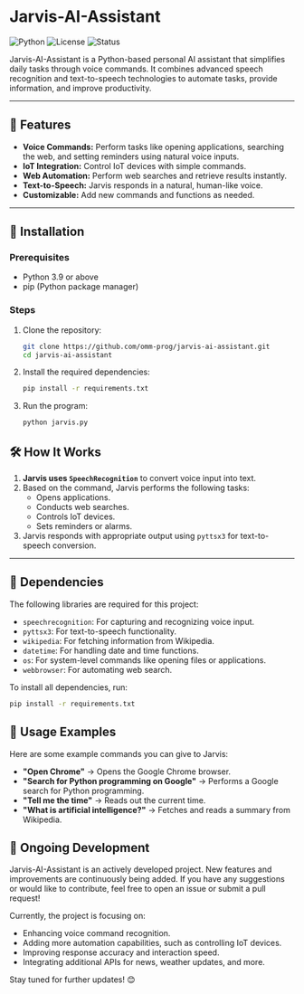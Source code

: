 # Jarvis-AI-Assistant

![Python](https://img.shields.io/badge/Python-3.9%2B-blue)
![License](https://img.shields.io/badge/License-MIT-green)
![Status](https://img.shields.io/badge/Status-Active-brightgreen)

Jarvis-AI-Assistant is a Python-based personal AI assistant that simplifies daily tasks through voice commands. It combines advanced speech recognition and text-to-speech technologies to automate tasks, provide information, and improve productivity.

---

## 🎯 Features

- **Voice Commands:** Perform tasks like opening applications, searching the web, and setting reminders using natural voice inputs.
- **IoT Integration:** Control IoT devices with simple commands.
- **Web Automation:** Perform web searches and retrieve results instantly.
- **Text-to-Speech:** Jarvis responds in a natural, human-like voice.
- **Customizable:** Add new commands and functions as needed.

---

## 🚀 Installation

### Prerequisites
- Python 3.9 or above
- pip (Python package manager)

### Steps
1. Clone the repository:
   ```bash
   git clone https://github.com/omm-prog/jarvis-ai-assistant.git
   cd jarvis-ai-assistant
2. Install the required dependencies:
   ```bash
   pip install -r requirements.txt
3. Run the program:
   ```bash
   python jarvis.py

 ## 🛠️ How It Works

1. **Jarvis uses `SpeechRecognition`** to convert voice input into text.
2. Based on the command, Jarvis performs the following tasks:
   - Opens applications.
   - Conducts web searches.
   - Controls IoT devices.
   - Sets reminders or alarms.
3. Jarvis responds with appropriate output using `pyttsx3` for text-to-speech conversion.

---

## 🧩 Dependencies

The following libraries are required for this project:

- `speechrecognition`: For capturing and recognizing voice input.
- `pyttsx3`: For text-to-speech functionality.
- `wikipedia`: For fetching information from Wikipedia.
- `datetime`: For handling date and time functions.
- `os`: For system-level commands like opening files or applications.
- `webbrowser`: For automating web search.

To install all dependencies, run:
```bash
pip install -r requirements.txt
```
## 📝 Usage Examples

Here are some example commands you can give to Jarvis:

- **"Open Chrome"** → Opens the Google Chrome browser.
- **"Search for Python programming on Google"** → Performs a Google search for Python programming.
- **"Tell me the time"** → Reads out the current time.
- **"What is artificial intelligence?"** → Fetches and reads a summary from Wikipedia.



## 🔄 Ongoing Development

Jarvis-AI-Assistant is an actively developed project. New features and improvements are continuously being added. If you have any suggestions or would like to contribute, feel free to open an issue or submit a pull request!

Currently, the project is focusing on:

- Enhancing voice command recognition.
- Adding more automation capabilities, such as controlling IoT devices.
- Improving response accuracy and interaction speed.
- Integrating additional APIs for news, weather updates, and more.

Stay tuned for further updates! 😊

